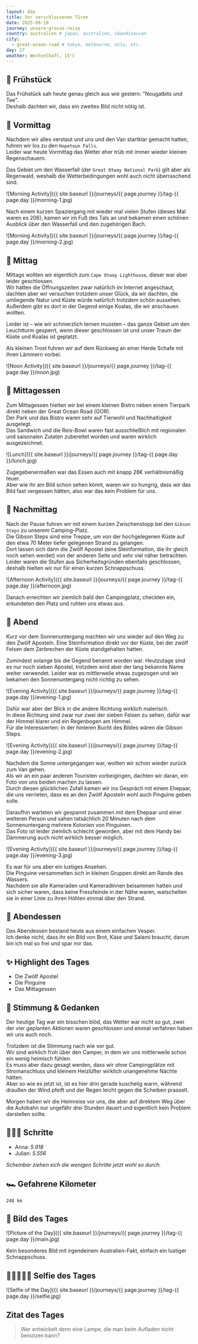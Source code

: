 ```yaml
---
layout: day
title: Vor verschlossenen Türen
date: 2025-09-10
journey: unsere-grosse-reise
country: australien # japan, australien, skandinavien
city:
  - great-ocean-road # tokyo, melbourne, oslo, etc.
day: 27
weather: Wechselhaft, 15°C
---
```


## 🥐 Frühstück

Das Frühstück sah heute genau gleich aus wie gestern: "Nougatbits und Tee".  
Deshalb dachten wir, dass ein zweites Bild nicht nötig ist.

## 🌅 Vormittag

Nachdem wir alles verstaut und uns und den Van startklar gemacht hatten, fuhren wir los zu den `Hopetoun Falls`.  
Leider war heute Vormittag das Wetter eher trüb mit immer wieder kleinen Regenschauern.  

Das Gebiet um den Wasserfall (der `Great Otway National Park`) gilt aber als Regenwald, weshalb die Wetterbedingungen wohl auch nicht überraschend sind.  

![Morning Activity]({{ site.baseurl }}/journeys/{{ page.journey }}/tag-{{ page.day }}/morning-1.jpg)

Nach einem kurzen Spaziergang mit wieder mal vielen Stufen (dieses Mal waren es 206), kamen wir im Fuß des Tals an und bekamen einen schönen Ausblick über den Wasserfall und den zugehörigen Bach.  

![Morning Activity]({{ site.baseurl }}/journeys/{{ page.journey }}/tag-{{ page.day }}/morning-2.jpg)

## 🌇 Mittag

Mittags wollten wir eigentlich zum `Cape Otway Lighthouse`, dieser war aber leider geschlossen.  
Wir hatten die Öffnungszeiten zwar natürlich im Internet angeschaut, dachten aber wir versuchen trotzdem unser Glück, da wir dachten, die umliegende Natur und Küste würde natürlich trotzdem schön aussehen.  
Außerdem gibt es dort in der Gegend einige Koalas, die wir anschauen wollten.  

Leider ist – wie wir schmerzlich lernen mussten – das ganze Gebiet um den Leuchtturm gesperrt, wenn dieser geschlossen ist und unser Traum der Küste und Koalas ist geplatzt.  

Als kleinen Trost fuhren wir auf dem Rückweg an einer Herde Schafe mit ihren Lämmern vorbei.  

![Noon Activity]({{ site.baseurl }}/journeys/{{ page.journey }}/tag-{{ page.day }}/noon.jpg)

## 🍣 Mittagessen

Zum Mittagessen hielten wir bei einem kleinen Bistro neben einem Tierpark direkt neben der Great Ocean Road (GOR).  
Der Park und das Bistro waren sehr auf Tierwohl und Nachhaltigkeit ausgelegt.  
Das Sandwich und die Reis-Bowl waren fast ausschließlich mit regionalen und saisonalen Zutaten zubereitet worden und waren wirklich ausgezeichnet.  

![Lunch]({{ site.baseurl }}/journeys/{{ page.journey }}/tag-{{ page.day }}/lunch.jpg)

Zugegebenermaßen war das Essen auch mit knapp 28€ verhältnismäßig teuer.  
Aber wie ihr am Bild schon sehen könnt, waren wir so hungrig, dass wir das Bild fast vergessen hätten, also war das kein Problem für uns.  

## 🌆 Nachmittag

Nach der Pause fuhren wir mit einem kurzen Zwischenstopp bei den `Gibson Steps` zu unserem Camping-Platz.  
Die Gibson Steps sind eine Treppe, um von der hochgelegenen Küste auf den etwa 70 Meter tiefer gelegenen Strand zu gelangen.  
Dort lassen sich dann die Zwölf Apostel (eine Steinformation, die ihr gleich noch sehen werdet) von der anderen Seite und sehr viel näher betrachten.  
Leider waren die Stufen aus Sicherheitsgründen ebenfalls geschlossen, deshalb hielten wir nur für einen kurzen Schnappschuss.  

![Afternoon Activity]({{ site.baseurl }}/journeys/{{ page.journey }}/tag-{{ page.day }}/afternoon.jpg)

Danach erreichten wir ziemlich bald den Campingplatz, checkten ein, erkundeten den Platz und ruhten uns etwas aus.  

## 🌙 Abend

Kurz vor dem Sonnenuntergang machten wir uns wieder auf den Weg zu den Zwölf Aposteln.
Eine Steinformation direkt vor der Küste, bei der zwölf Felsen dem Zerbrechen der Küste standgehalten hatten.

Zumindest solange bis die Gegend benannt worden war.
Heutzutage sind es nur noch sieben Apostel, trotzdem wird aber der lang bekannte Name weiter verwendet. 
Leider war es mittlerweile etwas zugezogen und wir bekamen den Sonnenuntergang nicht richtig zu sehen.

![Evening Activity]({{ site.baseurl }}/journeys/{{ page.journey }}/tag-{{ page.day }}/evening-1.jpg)

Dafür war aber der Blick in die andere Richtung wirklich malerisch.  
In diese Richtung sind zwar nur zwei der sieben Felsen zu sehen, dafür war der Himmel klarer und ein Regenbogen am Himmel.  
Für die Interessierten: in der hinteren Bucht des Bildes wären die Gibson Steps.  

![Evening Activity]({{ site.baseurl }}/journeys/{{ page.journey }}/tag-{{ page.day }}/evening-2.jpg)

Nachdem die Sonne untergegangen war, wollten wir schon wieder zurück zum Van gehen.  
Als wir an ein paar anderen Touristen vorbeigingen, dachten wir daran, ein Foto von uns beiden machen zu lassen.  
Durch diesen glücklichen Zufall kamen wir ins Gespräch mit einem Ehepaar, die uns verrieten, dass es an den Zwölf Aposteln wohl auch Pinguine geben solle.  

Daraufhin warteten wir gespannt zusammen mit dem Ehepaar und einer weiteren Person und sahen tatsächlich 20 Minuten nach dem Sonnenuntergang mehrere Kolonien von Pinguinen.  
Das Foto ist leider ziemlich schlecht geworden, aber mit dem Handy bei Dämmerung auch nicht wirklich besser möglich.  

![Evening Activity]({{ site.baseurl }}/journeys/{{ page.journey }}/tag-{{ page.day }}/evening-3.jpg)

Es war für uns aber ein lustiges Ansehen.  
Die Pinguine versammelten sich in kleinen Gruppen direkt am Rande des Wassers.  
Nachdem sie alle Kameraden und Kameradinnen beisammen hatten und sich sicher waren, dass keine Fressfeinde in der Nähe waren, watschelten sie in einer Linie zu ihren Höhlen einmal über den Strand.  

## 🍜 Abendessen

Das Abendessen bestand heute aus einem einfachen Vesper.  
Ich denke nicht, dass ihr ein Bild von Brot, Käse und Salami braucht, darum bin ich mal so frei und spar mir das.  

## ✨ Highlight des Tages

- Die Zwölf Apostel  
- Die Pinguine  
- Das Mittagessen  

## 💭 Stimmung & Gedanken

Der heutige Tag war ein bisschen blöd, das Wetter war nicht so gut, zwei der vier geplanten Aktionen waren geschlossen und einmal verfahren haben wir uns auch noch.  

Trotzdem ist die Stimmung nach wie vor gut.  
Wir sind wirklich froh über den Camper, in dem wir uns mittlerweile schon ein wenig heimisch fühlen.  
Es muss aber dazu gesagt werden, dass wir ohne Campingplätze mit Stromanschluss und kleinem Heizlüfter wirklich unangenehme Nächte hätten.  
Aber so wie es jetzt ist, ist es hier drin gerade kuschelig warm, während draußen der Wind pfeift und der Regen leicht gegen die Scheiben prasselt.  

Morgen haben wir die Heimreise vor uns, die aber auf direktem Weg über die Autobahn nur ungefähr drei Stunden dauert und eigentlich kein Problem darstellen sollte.  

## 🏃🏽‍♀️ Schritte

- Anna: _5.918_  
- Julian: _5.556_  

_Scheinbar ziehen sich die wenigen Schritte jetzt wohl so durch._  

## 🏎️ Gefahrene Kilometer

`248 km`

## 📸 Bild des Tages

![Picture of the Day]({{ site.baseurl }}/journeys/{{ page.journey }}/tag-{{ page.day }}/main.jpg)

Kein besonderes Bild mit irgendeinem Australien-Fakt, einfach ein lustiger Schnappschuss.  

## 👩🏻‍🤝‍👨🏽 Selfie des Tages

![Selfie of the Day]({{ site.baseurl }}/journeys/{{ page.journey }}/tag-{{ page.day }}/selfie.jpg)

## Zitat des Tages

> Wer entwickelt denn eine Lampe, die man beim Aufladen nicht benutzen kann?
